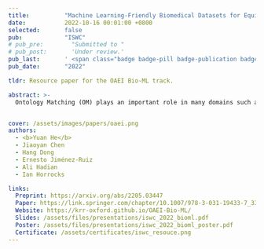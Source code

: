 ```yaml
---
title:          "Machine Learning-Friendly Biomedical Datasets for Equivalence and Subsumption Ontology Matching"
date:           2022-10-16 00:01:00 +0800
selected:       false
pub:            "ISWC"
# pub_pre:        "Submitted to "
# pub_post:       'Under review.'
pub_last:       ' <span class="badge badge-pill badge-publication badge-info">Best Resource Paper Candidate</span>'
pub_date:       "2022"

tldr: Resource paper for the OAEI Bio-ML track.

abstract: >-
  Ontology Matching (OM) plays an important role in many domains such as bioinformatics and the Semantic Web, and its research is becoming increasingly popular, especially with the application of machine learning (ML) techniques. Although the Ontology Alignment Evaluation Initiative (OAEI) represents an impressive effort for the systematic evaluation of OM systems, it still suffers from several limitations including limited evaluation of subsumption mappings, suboptimal reference mappings, and limited support for the evaluation of ML-based systems. To tackle these limitations, we introduce five new biomedical OM tasks involving ontologies extracted from Mondo and UMLS. Each task includes both equivalence and subsumption matching; the quality of reference mappings is ensured by human curation, ontology pruning, etc.; and a comprehensive evaluation framework is proposed to measure OM performance from various perspectives for both ML-based and non-ML-based OM systems. We report evaluation results for OM systems of different types to demonstrate the usage of these resources, all of which are publicly available as part of the new Bio-ML track at OAEI 2022.


cover: /assets/images/papers/oaei.png
authors:
  - <b>Yuan He</b>
  - Jiaoyan Chen
  - Hang Dong
  - Ernesto Jiménez-Ruiz
  - Ali Hadian
  - Ian Horrocks

links:
  Preprint: https://arxiv.org/abs/2205.03447
  Paper: https://link.springer.com/chapter/10.1007/978-3-031-19433-7_33
  Website: https://krr-oxford.github.io/OAEI-Bio-ML/
  Slides: /assets/files/presentations/iswc_2022_bioml.pdf
  Poster: /assets/files/presentations/iswc_2022_bioml_poster.pdf
  Certificate: /assets/certificates/iswc_resouce.png
---
```

